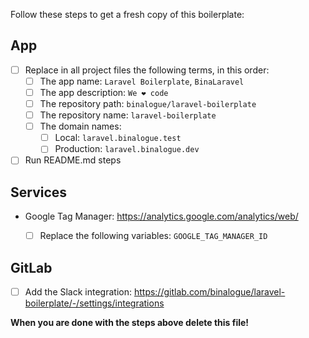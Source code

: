 Follow these steps to get a fresh copy of this boilerplate:

## App

- [ ] Replace in all project files the following terms, in this order:
  - [ ] The app name: `Laravel Boilerplate`, `BinaLaravel`
  - [ ] The app description: `We ❤️ code`
  - [ ] The repository path: `binalogue/laravel-boilerplate`
  - [ ] The repository name: `laravel-boilerplate`
  - [ ] The domain names:
    - [ ] Local: `laravel.binalogue.test`
    - [ ] Production: `laravel.binalogue.dev`
- [ ] Run README.md steps

## Services

- Google Tag Manager: https://analytics.google.com/analytics/web/

  - [ ] Replace the following variables: `GOOGLE_TAG_MANAGER_ID`

## GitLab

- [ ] Add the Slack integration: https://gitlab.com/binalogue/laravel-boilerplate/-/settings/integrations

**When you are done with the steps above delete this file!**
